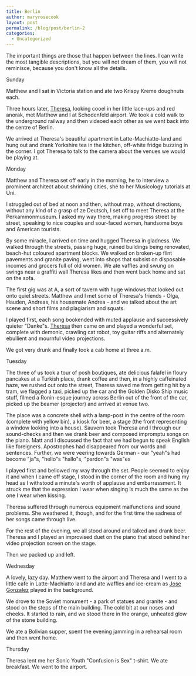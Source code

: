 ```yaml
---
title: Berlin
author: maryrosecook
layout: post
permalink: /blog/post/berlin-2
categories:
  - Uncategorized
---
```

The important things are those that happen between the lines. I can write the most tangible descriptions, but you will not dream of them, you will not reminisce, because you don't know all the details.

Sunday

Matthew and I sat in Victoria station and ate two Krispy Kreme doughnuts each.

Three hours later, [Theresa][1], looking cooel in her little lace-ups and red anorak, met Matthew and I at Schodenfeld airport. We took a cold walk to the underground railway and then videoed each other as we went back into the centre of Berlin.

We arrived at Theresa's beautiful apartment in Latte-Machiatto-land and hung out and drank Yorkshire tea in the kitchen, off-white fridge buzzing in the corner. I got Theresa to talk to the camera about the venues we would be playing at.

Monday

Matthew and Theresa set off early in the morning, he to interview a prominent architect about shrinking cities, she to her Musicology tutorials at Uni.

I struggled out of bed at noon and then, without map, without directions, without any kind of a grasp of ze Deutsch, I set off to meet Theresa at the Perkammonmuseum. I asked my way there, making progress street by street, speaking to nice couples and sour-faced women, handsome boys and American tourists.

By some miracle, I arrived on time and hugged Theresa in gladness. We walked through the streets, passing huge, ruined buildings being renovated, beach-hut coloured apartment blocks. We walked on broken-up flint pavements and granite paving, went into shops that subsist on disposable incomes and grocers full of old women. We ate vaffles and swung on swings near a graffiti wall Theresa likes and then went back home and sat on the sofa.

The first gig was at A, a sort of tavern with huge windows that looked out onto quiet streets. Matthew and I met some of Theresa's friends - Olga, Hauden, Andreas, his housemate Andrea - and we talked about the art scene and short films and plagiarism and squats.

I played first, each song bookended with muted applause and successively quieter "Danke"s. [Theresa][1] then came on and played a wonderful set, complete with demonic, crawling cat robot, toy guitar riffs and alternately ebullient and mournful video projections.

We got very drunk and finally took a cab home at three a.m.

Tuesday

The three of us took a tour of posh boutiques, ate delicious falafel in floury pancakes at a Turkish place, drank coffee and then, in a highly caffeinated haze, we rushed out onto the street, Theresa saved me from getting hit by a tram, we flagged a taxi, picked up the car and the Golden Disko Ship music stuff, filmed a Ronin-esque journey across Berlin out of the front of the car, picked up the beamer (projector) and arrived at venue two.

The place was a concrete shell with a lamp-post in the centre of the room (complete with yellow bin), a kiosk for beer, a stage (the front representing a window looking into a house). Sauvern took Theresa and I through our sound-checks and then we drank beer and composed impromptu songs on the piano. Matt and I discussed the fact that we had begun to speak English like foreigners. Apostrophes had disappeared from our words and sentences. Further, we were veering towards German - our "yeah"s had become "ja"s, "hello"s "hallo"s, "pardon"s "was"es

I played first and bellowed my way through the set. People seemed to enjoy it and when I came off stage, I stood in the corner of the room and hung my head as I withstood a minute's worth of applause and embarrassment. It struck me that the expression I wear when singing is much the same as the one I wear when kissing.

Theresa suffered through numerous equipment malfunctions and sound problems. She weathered it, though, and for the first time the sadness of her songs came through live.

For the rest of the evening, we all stood around and talked and drank beer. Theresa and I played an improvised duet on the piano that stood behind her video projection screen on the stage.

Then we packed up and left.

Wednesday

A lovely, lazy day. Matthew went to the airport and Theresa and I went to a little cafe in Latte-Machiatto land and ate waffles and ice-cream as [Jose Gonzalez][2] played in the background.

We drove to the Soviet monument - a park of statues and granite - and stood on the steps of the main building. The cold bit at our noses and cheeks. It started to rain, and we stood there in the orange, unheated glow of the stone building.

We ate a Bolivian supper, spent the evening jamming in a rehearsal room and then went home.

Thursday

Theresa lent me her Sonic Youth "Confusion is Sex" t-shirt. We ate breakfast. We went to the airport.

 [1]: http://www.myspace.com/goldendiskoship
 [2]: https://www.youtube.com/watch?v=2Bb8P7dfjVw
